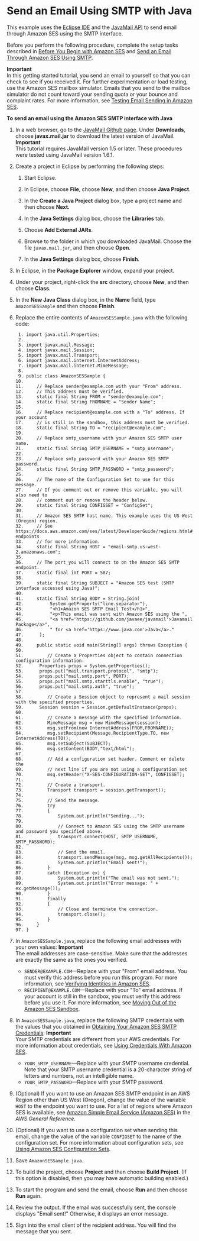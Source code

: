 # Send an Email Using SMTP with Java<a name="send-using-smtp-java"></a>

This example uses the [Eclipse IDE](http://www.eclipse.org/) and the [JavaMail API](https://github.com/javaee/javamail/releases) to send email through Amazon SES using the SMTP interface\.

Before you perform the following procedure, complete the setup tasks described in [Before You Begin with Amazon SES](before-you-begin.md) and [Send an Email Through Amazon SES Using SMTP](send-an-email-using-smtp.md)\.

**Important**  
In this getting started tutorial, you send an email to yourself so that you can check to see if you received it\. For further experimentation or load testing, use the Amazon SES mailbox simulator\. Emails that you send to the mailbox simulator do not count toward your sending quota or your bounce and complaint rates\. For more information, see [Testing Email Sending in Amazon SES](mailbox-simulator.md)\.

**To send an email using the Amazon SES SMTP interface with Java**

1. In a web browser, go to the [JavaMail Github page](https://github.com/javaee/javamail/releases)\. Under **Downloads**, choose **javax\.mail\.jar** to download the latest version of JavaMail\.
**Important**  
This tutorial requires JavaMail version 1\.5 or later\. These procedures were tested using JavaMail version 1\.6\.1\.

1. Create a project in Eclipse by performing the following steps:

   1. Start Eclipse\.

   1. In Eclipse, choose **File**, choose **New**, and then choose **Java Project**\.

   1. In the **Create a Java Project** dialog box, type a project name and then choose **Next\.**

   1. In the **Java Settings** dialog box, choose the **Libraries** tab\.

   1. Choose **Add External JARs**\.

   1. Browse to the folder in which you downloaded JavaMail\. Choose the file `javax.mail.jar`, and then choose **Open**\.

   1. In the **Java Settings** dialog box, choose **Finish**\.

1. In Eclipse, in the **Package Explorer** window, expand your project\.

1. Under your project, right\-click the **src** directory, choose **New**, and then choose **Class**\.

1. In the **New Java Class** dialog box, in the **Name** field, type `AmazonSESSample` and then choose **Finish**\.

1. Replace the entire contents of `AmazonSESSample.java` with the following code:

   ```
    1. import java.util.Properties;
    2. 
    3. import javax.mail.Message;
    4. import javax.mail.Session;
    5. import javax.mail.Transport;
    6. import javax.mail.internet.InternetAddress;
    7. import javax.mail.internet.MimeMessage;
    8. 
    9. public class AmazonSESSample {
   10. 
   11.     // Replace sender@example.com with your "From" address.
   12.     // This address must be verified.
   13.     static final String FROM = "sender@example.com";
   14.     static final String FROMNAME = "Sender Name";
   15. 	
   16.     // Replace recipient@example.com with a "To" address. If your account 
   17.     // is still in the sandbox, this address must be verified.
   18.     static final String TO = "recipient@example.com";
   19.     
   20.     // Replace smtp_username with your Amazon SES SMTP user name.
   21.     static final String SMTP_USERNAME = "smtp_username";
   22.     
   23.     // Replace smtp_password with your Amazon SES SMTP password.
   24.     static final String SMTP_PASSWORD = "smtp_password";
   25.     
   26.     // The name of the Configuration Set to use for this message.
   27.     // If you comment out or remove this variable, you will also need to
   28.     // comment out or remove the header below.
   29.     static final String CONFIGSET = "ConfigSet";
   30.     
   31.     // Amazon SES SMTP host name. This example uses the US West (Oregon) region.
   32.     // See https://docs.aws.amazon.com/ses/latest/DeveloperGuide/regions.html#region-endpoints
   33.     // for more information.
   34.     static final String HOST = "email-smtp.us-west-2.amazonaws.com";
   35.     
   36.     // The port you will connect to on the Amazon SES SMTP endpoint. 
   37.     static final int PORT = 587;
   38.     
   39.     static final String SUBJECT = "Amazon SES test (SMTP interface accessed using Java)";
   40.     
   41.     static final String BODY = String.join(
   42.     	    System.getProperty("line.separator"),
   43.     	    "<h1>Amazon SES SMTP Email Test</h1>",
   44.     	    "<p>This email was sent with Amazon SES using the ", 
   45.     	    "<a href='https://github.com/javaee/javamail'>Javamail Package</a>",
   46.     	    " for <a href='https://www.java.com'>Java</a>."
   47.     	);
   48. 
   49.     public static void main(String[] args) throws Exception {
   50. 
   51.         // Create a Properties object to contain connection configuration information.
   52.     	Properties props = System.getProperties();
   53.     	props.put("mail.transport.protocol", "smtp");
   54.     	props.put("mail.smtp.port", PORT); 
   55.     	props.put("mail.smtp.starttls.enable", "true");
   56.     	props.put("mail.smtp.auth", "true");
   57. 
   58.         // Create a Session object to represent a mail session with the specified properties. 
   59.     	Session session = Session.getDefaultInstance(props);
   60. 
   61.         // Create a message with the specified information. 
   62.         MimeMessage msg = new MimeMessage(session);
   63.         msg.setFrom(new InternetAddress(FROM,FROMNAME));
   64.         msg.setRecipient(Message.RecipientType.TO, new InternetAddress(TO));
   65.         msg.setSubject(SUBJECT);
   66.         msg.setContent(BODY,"text/html");
   67.         
   68.         // Add a configuration set header. Comment or delete the 
   69.         // next line if you are not using a configuration set
   70.         msg.setHeader("X-SES-CONFIGURATION-SET", CONFIGSET);
   71.             
   72.         // Create a transport.
   73.         Transport transport = session.getTransport();
   74.                     
   75.         // Send the message.
   76.         try
   77.         {
   78.             System.out.println("Sending...");
   79.             
   80.             // Connect to Amazon SES using the SMTP username and password you specified above.
   81.             transport.connect(HOST, SMTP_USERNAME, SMTP_PASSWORD);
   82.         	
   83.             // Send the email.
   84.             transport.sendMessage(msg, msg.getAllRecipients());
   85.             System.out.println("Email sent!");
   86.         }
   87.         catch (Exception ex) {
   88.             System.out.println("The email was not sent.");
   89.             System.out.println("Error message: " + ex.getMessage());
   90.         }
   91.         finally
   92.         {
   93.             // Close and terminate the connection.
   94.             transport.close();
   95.         }
   96.     }
   97. }
   ```

1. In `AmazonSESSample.java`, replace the following email addresses with your own values:
**Important**  
The email addresses are case\-sensitive\. Make sure that the addresses are exactly the same as the ones you verified\.
   + `SENDER@EXAMPLE.COM`—Replace with your "From" email address\. You must verify this address before you run this program\. For more information, see [Verifying Identities in Amazon SES](verify-addresses-and-domains.md)\.
   + `RECIPIENT@EXAMPLE.COM`—Replace with your "To" email address\. If your account is still in the sandbox, you must verify this address before you use it\. For more information, see [Moving Out of the Amazon SES Sandbox](request-production-access.md)\.

1. In `AmazonSESSample.java`, replace the following SMTP credentials with the values that you obtained in [Obtaining Your Amazon SES SMTP Credentials](smtp-credentials.md):
**Important**  
Your SMTP credentials are different from your AWS credentials\. For more information about credentials, see [Using Credentials With Amazon SES](using-credentials.md)\.
   + `YOUR_SMTP_USERNAME`—Replace with your SMTP username credential\. Note that your SMTP username credential is a 20\-character string of letters and numbers, not an intelligible name\.
   + `YOUR_SMTP_PASSWORD`—Replace with your SMTP password\.

1. \(Optional\) If you want to use an Amazon SES SMTP endpoint in an AWS Region other than US West \(Oregon\), change the value of the variable `HOST` to the endpoint you want to use\. For a list of regions where Amazon SES is available, see [Amazon Simple Email Service \(Amazon SES\)](https://docs.aws.amazon.com/general/latest/gr/rande.html#ses_region) in the *AWS General Reference*\.

1. \(Optional\) If you want to use a configuration set when sending this email, change the value of the variable `CONFIGSET` to the name of the configuration set\. For more information about configuration sets, see [Using Amazon SES Configuration Sets](using-configuration-sets.md)\.

1. Save `AmazonSESSample.java`\.

1. To build the project, choose **Project** and then choose **Build Project**\. \(If this option is disabled, then you may have automatic building enabled\.\)

1. To start the program and send the email, choose **Run** and then choose **Run** again\.

1. Review the output\. If the email was successfully sent, the console displays "Email sent\!" Otherwise, it displays an error message\.

1. Sign into the email client of the recipient address\. You will find the message that you sent\.